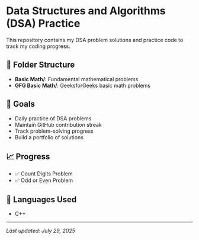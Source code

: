 # Data Structures and Algorithms (DSA) Practice

This repository contains my DSA problem solutions and practice code to track my coding progress.

## 📁 Folder Structure

- **Basic Math/**: Fundamental mathematical problems
- **GFG Basic Math/**: GeeksforGeeks basic math problems

## 🎯 Goals

- Daily practice of DSA problems
- Maintain GitHub contribution streak
- Track problem-solving progress
- Build a portfolio of solutions

## 📈 Progress

- ✅ Count Digits Problem
- ✅ Odd or Even Problem

## 🚀 Languages Used

- C++

---

*Last updated: July 29, 2025*
